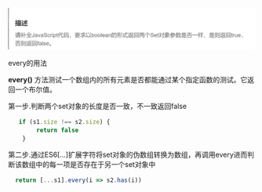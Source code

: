![66977287648](assets/1669772876482.png)

every的用法

**every()** 方法测试一个数组内的所有元素是否都能通过某个指定函数的测试。它返回一个布尔值。

第一步.判断两个set对象的长度是否一致，不一致返回false

~~~js
   if (s1.size !== s2.size) {
        return false
    }
~~~

第二步.通过ES6[...]扩展字符将set对象的伪数组转换为数组，再调用every进而判断该数组中的每一项是否存在于另一个set对象中

~~~js
  return [...s1].every(i => s2.has(i))
~~~

